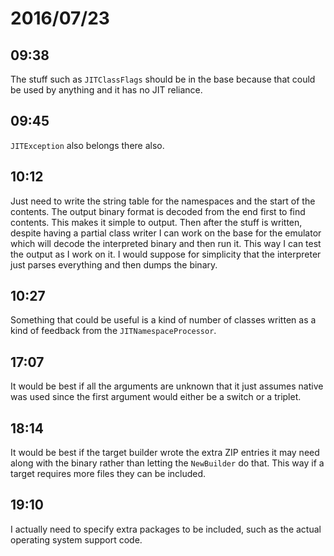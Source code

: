 # 2016/07/23

## 09:38

The stuff such as `JITClassFlags` should be in the base because that could be
used by anything and it has no JIT reliance.

## 09:45

`JITException` also belongs there also.

## 10:12

Just need to write the string table for the namespaces and the start of the
contents. The output binary format is decoded from the end first to find
contents. This makes it simple to output. Then after the stuff is written,
despite having a partial class writer I can work on the base for the emulator
which will decode the interpreted binary and then run it. This way I can test
the output as I work on it. I would suppose for simplicity that the interpreter
just parses everything and then dumps the binary.

## 10:27

Something that could be useful is a kind of number of classes written as a kind
of feedback from the `JITNamespaceProcessor`.

## 17:07

It would be best if all the arguments are unknown that it just assumes native
was used since the first argument would either be a switch or a triplet.

## 18:14

It would be best if the target builder wrote the extra ZIP entries it may need
along with the binary rather than letting the `NewBuilder` do that. This way
if a target requires more files they can be included.

## 19:10

I actually need to specify extra packages to be included, such as the actual
operating system support code.

